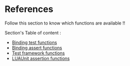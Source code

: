 # References

Follow this section to know which functions are available !!

Section's Table of content :

* [Binding test functions](0_BindingTestFunctions.html)
* [Binding assert functions](1_BindingAssertFunctions.html)
* [Test framework functions](2_TestFrameworkFunctions.html)
* [LUAUnit assertion functions](LuaUnitAssertionFunctions/Introduction.html)